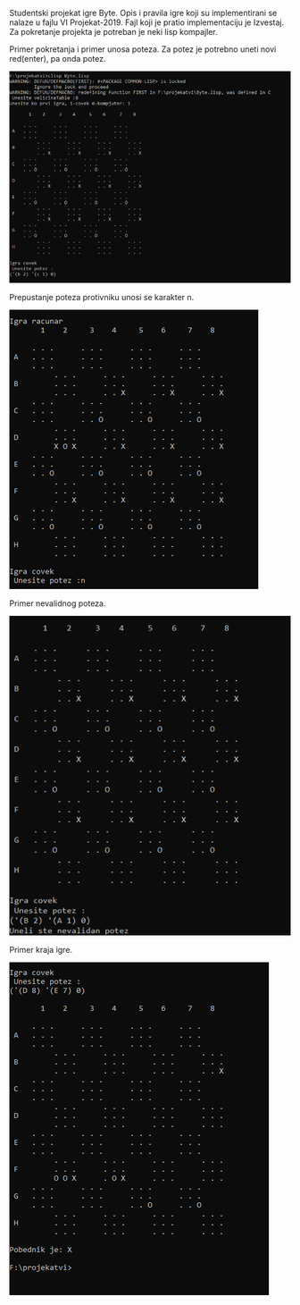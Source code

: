 Studentski projekat igre Byte.
Opis i pravila igre koji su implementirani se nalaze u fajlu VI Projekat-2019.
Fajl koji je pratio implementaciju je Izvestaj.
Za pokretanje projekta je potreban je neki lisp kompajler.

Primer pokretanja i primer unosa poteza.
Za potez je potrebno uneti novi red(enter), pa onda potez.

![alt text](https://github.com/stefi51/Byte/blob/slike/Slike%20primera/primer%20poteza.png)


Prepustanje poteza protivniku unosi se karakter n.

![alt text](https://github.com/stefi51/Byte/blob/slike/Slike%20primera/prepustanje%20poteza.png)

Primer nevalidnog poteza.

![alt text](https://github.com/stefi51/Byte/blob/slike/Slike%20primera/primer%20nevalidnog%20poteza.png)


Primer kraja igre.

![alt text](https://github.com/stefi51/Byte/blob/slike/Slike%20primera/kraj%20igre.png)
